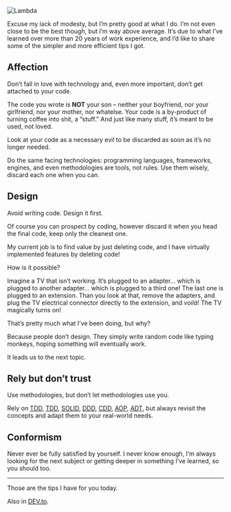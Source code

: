 ![Lambda](//cacilhas.cc/img/lambda.png)

Excuse my lack of modesty, but I’m pretty good at what I do. I’m not even close to be the best though, but I’m way above average. It’s due to what I’ve learned over more than 20 years of work experience, and I’d like to share some of the simpler and more efficient tips I got.

Affection
---------

Don’t fall in love with technology and, even more important, don’t get attached to your code.

The code you wrote is **NOT** your son – neither your boyfriend, nor your girlfriend, nor your mother, nor whatelse. Your code is a by-product of turning coffee into shit, a “stuff.” And just like many stuff, it’s meant to be used, not loved.

Look at your code as a necessary evil to be discarded as soon as it’s no longer needed.

Do the same facing technologies: programming languages, frameworks, engines, and even methodologies are tools, not rules. Use them wisely, discard each one when you can.

Design
------

Avoid writing code. Design it first.

Of course you can prospect by coding, however discard it when you head the final code, keep only the cleanest one.

My current job is to find value by just deleting code, and I have virtually implemented features by deleting code!

How is it possible?

Imagine a TV that isn’t working. It’s plugged to an adapter… which is plugged to another adapter… which is plugged to a third one! The last one is plugged to an extension. Than you look at that, remove the adapters, and plug the TV electrical connector directly to the extension, and _voilà_! The TV magically turns on!

That’s pretty much what I’ve been doing, but why?

Because people don’t design. They simply write random code like typing monkeys, hoping something will eventually work.

It leads us to the next topic.

Rely but don’t trust
--------------------

Use methodologies, but don’t let methodologies use you.

Rely on [TDD](https://www.wikiwand.com/en/Test-driven_development), [TDD](https://www.manning.com/books/type-driven-development-with-idris), [SOLID](https://www.wikiwand.com/en/SOLID), [DDD](https://www.wikiwand.com/en/Domain-driven_design), [CDD](https://youtu.be/Kdpfhj3VM04), [AOP](https://www.wikiwand.com/en/Aspect-oriented_programming), [ADT](https://www.wikiwand.com/en/Algebraic_data_type), but always revisit the concepts and adapt them to your real-world needs.

Conformism
----------

Never ever be fully satisfied by yourself. I never know enough, I’m always looking for the next subject or getting deeper in something I’ve learned, so you should too.

* * *

Those are the tips I have for you today.

Also in [DEV.to](https://dev.to/cacilhas/career-tips-242a).